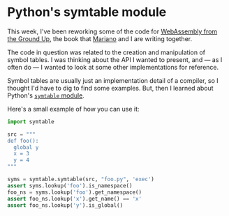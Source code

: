 # Python's symtable module

This week, I've been reworking some of the code for [WebAssembly from the Ground Up](https://wasmgroundup.com), the book that [Mariano](https://marianoguerra.github.io/) and I are writing together.

The code in question was related to the creation and manipulation of symbol tables. I was thinking about the API I wanted to present, and — as I often do — I wanted to look at some other implementations for reference.

Symbol tables are usually just an implementation detail of a compiler, so I thought I'd have to dig to find some examples. But, then I learned about Python's [`symtable` module](https://docs.python.org/3/library/symtable.html).

Here's a small example of how you can use it:

```python
import symtable

src = """
def foo():
  global y
  x = 3
  y = 4
"""

syms = symtable.symtable(src, "foo.py", 'exec')
assert syms.lookup('foo').is_namespace()
foo_ns = syms.lookup('foo').get_namespace()
assert foo_ns.lookup('x').get_name() == 'x'
assert foo_ns.lookup('y').is_global()
```
